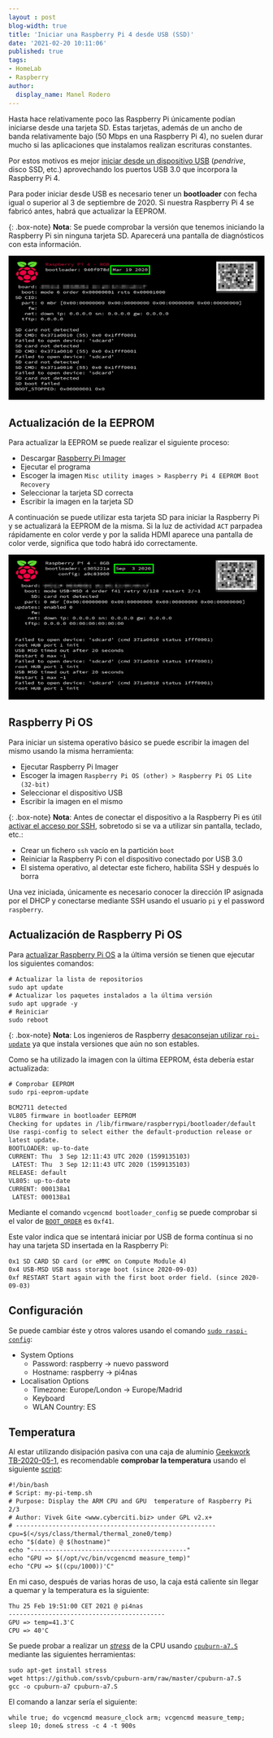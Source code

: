 ```yaml
---
layout : post
blog-width: true
title: 'Iniciar una Raspberry Pi 4 desde USB (SSD)'
date: '2021-02-20 10:11:06'
published: true
tags:
- HomeLab
- Raspberry
author:
  display_name: Manel Rodero
---
```


Hasta hace relativamente poco las Raspberry Pi únicamente podían iniciarse desde una tarjeta SD. Estas tarjetas, además de un ancho de banda relativamente bajo (50 Mbps en una Raspberry Pi 4), no suelen durar mucho si las aplicaciones que instalamos realizan escrituras constantes.

Por estos motivos es mejor [iniciar desde un dispositivo USB](https://www.raspberrypi.org/documentation/hardware/raspberrypi/bootmodes/msd.md) (_pendrive_, disco SSD, etc.) aprovechando los puertos USB 3.0 que incorpora la Raspberry Pi 4.

Para poder iniciar desde USB es necesario tener un **bootloader** con fecha igual o superior al 3 de septiembre de 2020. Si nuestra Raspberry Pi 4 se fabricó antes, habrá que actualizar la EEPROM.

{: .box-note}
**Nota**: Se puede comprobar la versión que tenemos iniciando la Raspberry Pi sin ninguna tarjeta SD. Aparecerá una pantalla de diagnósticos con esta información.

![Bootloader sin soporte para inicio USB][1]

## Actualización de la EEPROM

Para actualizar la EEPROM se puede realizar el siguiente proceso:

* Descargar [Raspberry Pi Imager](https://www.raspberrypi.org/software/)
* Ejecutar el programa
* Escoger la imagen `Misc utility images > Raspberry Pi 4 EEPROM Boot Recovery`
* Seleccionar la tarjeta SD correcta
* Escribir la imagen en la tarjeta SD

A continuación se puede utilizar esta tarjeta SD para iniciar la Raspberry Pi y se actualizará la EEPROM de la misma. Si la luz de actividad `ACT` parpadea rápidamente en color verde y por la salida HDMI aparece una pantalla de color verde, significa que todo habrá ido correctamente.

![Bootloader con soporte para inicio USB][2]

## Raspberry Pi OS

Para iniciar un sistema operativo básico se puede escribir la imagen del mismo usando la misma herramienta:

* Ejecutar Raspberry Pi Imager
* Escoger la imagen `Raspberry Pi OS (other) > Raspberry Pi OS Lite (32-bit)`
* Seleccionar el dispositivo USB
* Escribir la imagen en el mismo

{: .box-note}
**Nota**: Antes de conectar el dispositivo a la Raspberry Pi es útil [activar el acceso por SSH](https://www.raspberrypi.org/documentation/remote-access/ssh/), sobretodo si se va a utilizar sin pantalla, teclado, etc.:

* Crear un fichero `ssh` vacío en la partición `boot`
* Reiniciar la Raspberry Pi con el dispositivo conectado por USB 3.0
* El sistema operativo, al detectar este fichero, habilita SSH y después lo borra

Una vez iniciada, únicamente es necesario conocer la dirección IP asignada por el DHCP y conectarse mediante SSH usando el usuario `pi` y el password `raspberry`.

## Actualización de Raspberry Pi OS

Para [actualizar Raspberry Pi OS](https://www.raspberrypi.org/documentation/raspbian/updating.md) a la última versión se tienen que ejecutar los siguientes comandos:

```
# Actualizar la lista de repositorios
sudo apt update
# Actualizar los paquetes instalados a la última versión
sudo apt upgrade -y
# Reiniciar
sudo reboot
```

{: .box-note}
**Nota**: Los ingenieros de Raspberry [desaconsejan utilizar `rpi-update`](https://www.raspberrypi.org/documentation/raspbian/applications/rpi-update.md) ya que instala versiones que aún no son estables.

Como se ha utilizado la imagen con la última EEPROM, ésta debería estar actualizada:

```
# Comprobar EEPROM
sudo rpi-eeprom-update
```
```
BCM2711 detected
VL805 firmware in bootloader EEPROM
Checking for updates in /lib/firmware/raspberrypi/bootloader/default
Use raspi-config to select either the default-production release or latest update.
BOOTLOADER: up-to-date
CURRENT: Thu  3 Sep 12:11:43 UTC 2020 (1599135103)
 LATEST: Thu  3 Sep 12:11:43 UTC 2020 (1599135103)
RELEASE: default
VL805: up-to-date
CURRENT: 000138a1
 LATEST: 000138a1
```

Mediante el comando `vcgencmd bootloader_config` se puede comprobar si el valor de [`BOOT_ORDER`](https://www.raspberrypi.org/documentation/hardware/raspberrypi/bcm2711_bootloader_config.md) es `0xf41`.

Este valor indica que se intentará iniciar por USB de forma contínua si no hay una tarjeta SD insertada en la Raspberry Pi:

```
0x1	SD CARD	SD card (or eMMC on Compute Module 4)
0x4	USB-MSD	USB mass storage boot (since 2020-09-03)
0xf	RESTART	Start again with the first boot order field. (since 2020-09-03)
```

## Configuración

Se puede cambiar éste y otros valores usando el comando [`sudo raspi-config`](https://www.raspberrypi.org/documentation/configuration/raspi-config.md):

* System Options
  * Password: raspberry &rarr; nuevo password
  * Hostname: raspberry &rarr; pi4nas
* Localisation Options
  * Timezone: Europe/London &rarr; Europe/Madrid
  * Keyboard
  * WLAN Country: ES

## Temperatura

Al estar utilizando disipación pasiva con una caja de aluminio [Geekwork TB-2020-05-1](https://amzn.to/3kbIeIL), es recomendable **comprobar la temperatura** usando el siguiente [script](https://www.cyberciti.biz/faq/linux-find-out-raspberry-pi-gpu-and-arm-cpu-temperature-command/):

```
#!/bin/bash
# Script: my-pi-temp.sh
# Purpose: Display the ARM CPU and GPU  temperature of Raspberry Pi 2/3 
# Author: Vivek Gite <www.cyberciti.biz> under GPL v2.x+
# -------------------------------------------------------
cpu=$(</sys/class/thermal/thermal_zone0/temp)
echo "$(date) @ $(hostname)"
echo "-------------------------------------------"
echo "GPU => $(/opt/vc/bin/vcgencmd measure_temp)"
echo "CPU => $((cpu/1000))'C"
```

En mi caso, después de varias horas de uso, la caja está caliente sin llegar a quemar y la temperatura es la siguiente:

```
Thu 25 Feb 19:51:00 CET 2021 @ pi4nas
-------------------------------------------
GPU => temp=41.3'C
CPU => 40'C
```

Se puede probar a realizar un [_stress_](https://core-electronics.com.au/tutorials/stress-testing-your-raspberry-pi.html) de la CPU usando [`cpuburn-a7.S`](https://github.com/ssvb/cpuburn-arm/blob/master/cpuburn-a7.S) mediante las siguientes herramientas:

```
sudo apt-get install stress
wget https://github.com/ssvb/cpuburn-arm/raw/master/cpuburn-a7.S
gcc -o cpuburn-a7 cpuburn-a7.S
```

El comando a lanzar sería el siguiente:

```
while true; do vcgencmd measure_clock arm; vcgencmd measure_temp; sleep 10; done& stress -c 4 -t 900s
```
<p></p>

[1]: /assets/img/blog/2021-02-20_image_1.png "Bootloader sin soporte para inicio USB"
[2]: /assets/img/blog/2021-02-20_image_2.png "Bootloader con soporte para inicio USB"
